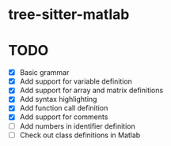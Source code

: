 # tree-sitter-matlab

# TODO

- [x] Basic grammar
- [x] Add support for variable definition
- [x] Add support for array and matrix definitions
- [x] Add syntax highlighting
- [x] Add function call definition
- [x] Add support for comments
- [ ] Add numbers in identifier definition
- [ ] Check out class definitions in Matlab
